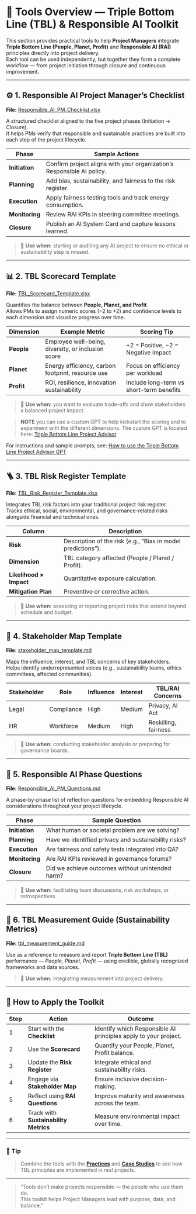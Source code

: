 # 🧰 Tools Overview — Triple Bottom Line (TBL) & Responsible AI Toolkit

This section provides practical tools to help **Project Managers** integrate **Triple Bottom Line (People, Planet, Profit)** and **Responsible AI (RAI)** principles directly into project delivery.  
Each tool can be used independently, but together they form a complete workflow — from project initiation through closure and continuous improvement.

---

## ⚙️ 1. Responsible AI Project Manager’s Checklist

**File:** [Responsible_AI_PM_Checklist.xlsx](Responsible_AI_PM_Checklist.xlsx)

A structured checklist aligned to the five project phases (Initiation → Closure).  
It helps PMs verify that responsible and sustainable practices are built into each step of the project lifecycle.

| Phase | Sample Actions |
|--------|----------------|
| **Initiation** | Confirm project aligns with your organization’s Responsible AI policy. |
| **Planning** | Add bias, sustainability, and fairness to the risk register. |
| **Execution** | Apply fairness testing tools and track energy consumption. |
| **Monitoring** | Review RAI KPIs in steering committee meetings. |
| **Closure** | Publish an AI System Card and capture lessons learned. |

> 🧩 **Use when:** starting or auditing any AI project to ensure no ethical or sustainability step is missed.

---

## 📊 2. TBL Scorecard Template

**File:** [TBL_Scorecard_Template.xlsx](TBL_Scorecard_Template.xlsx)

Quantifies the balance between **People, Planet, and Profit**.  
Allows PMs to assign numeric scores (−2 to +2) and confidence levels to each dimension and visualize progress over time.

| Dimension | Example Metric | Scoring Tip |
|------------|----------------|--------------|
| **People** | Employee well-being, diversity, or inclusion score | +2 = Positive, −2 = Negative impact |
| **Planet** | Energy efficiency, carbon footprint, resource use | Focus on efficiency per workload |
| **Profit** | ROI, resilience, innovation sustainability | Include long-term vs short-term benefits |

> 🧩 **Use when:** you want to evaluate trade-offs and show stakeholders a balanced project impact.

> **NOTE** you can use a custom GPT to help kickstart the scoring and to experiment with the different dimensions. The custom GPT is located here:
[Triple Bottom Line Project Advisor](https://chatgpt.com/g/g-68e01c7d6ab08191bdf647d9e903560d-triple-bottom-line-project-advisor)

For instructions and sample prompts, see:
[How to use the Triple Bottom Line Project Advisor GPT](tbl_custom_gpt.md)

---

## 🪜 3. TBL Risk Register Template

**File:** [TBL_Risk_Register_Template.xlsx](TBL_Risk_Register_Template.xlsx)

Integrates TBL risk factors into your traditional project risk register.  
Tracks ethical, social, environmental, and governance-related risks alongside financial and technical ones.

| Column | Description |
|---------|--------------|
| **Risk** | Description of the risk (e.g., “Bias in model predictions”). |
| **Dimension** | TBL category affected (People / Planet / Profit). |
| **Likelihood × Impact** | Quantitative exposure calculation. |
| **Mitigation Plan** | Preventive or corrective action. |

> 🧩 **Use when:** assessing or reporting project risks that extend beyond schedule and budget.

---

## 👥 4. Stakeholder Map Template

**File:** [stakeholder_map_template.md](stakeholder_map_template.md)

Maps the influence, interest, and TBL concerns of key stakeholders.  
Helps identify underrepresented voices (e.g., sustainability teams, ethics committees, affected communities).

| Stakeholder | Role | Influence | Interest | TBL/RAI Concerns |
|--------------|------|-----------|-----------|------------------|
| Legal | Compliance | High | Medium | Privacy, AI Act |
| HR | Workforce | Medium | High | Reskilling, fairness |

> 🧩 **Use when:** conducting stakeholder analysis or preparing for governance boards.

---

## 🧠 5. Responsible AI Phase Questions

**File:** [Responsible_AI_PM_Questions.md](Responsible_AI_PM_Questions.md)

A phase-by-phase list of reflection questions for embedding Responsible AI considerations throughout your project lifecycle.

| Phase | Sample Question |
|--------|-----------------|
| **Initiation** | What human or societal problem are we solving? |
| **Planning** | Have we identified privacy and sustainability risks? |
| **Execution** | Are fairness and safety tests integrated into QA? |
| **Monitoring** | Are RAI KPIs reviewed in governance forums? |
| **Closure** | Did we achieve outcomes without unintended harm? |

> 🧩 **Use when:** facilitating team discussions, risk workshops, or retrospectives.

---

## 🌱 6. TBL Measurement Guide (Sustainability Metrics)

**File:** [tbl_measurement_guide.md](../03_Practices/tbl_measurement_guide.md)

Use as a reference to measure and report **Triple Bottom Line (TBL)** performance — *People, Planet, Profit* — using credible, globally recognized frameworks and data sources.

> 🧩 **Use when:** integrating measurement into project delivery.

---

## 🧭 How to Apply the Toolkit

| Step | Action | Outcome |
|------|---------|----------|
| 1 | Start with the **Checklist** | Identify which Responsible AI principles apply to your project. |
| 2 | Use the **Scorecard** | Quantify your People, Planet, Profit balance. |
| 3 | Update the **Risk Register** | Integrate ethical and sustainability risks. |
| 4 | Engage via **Stakeholder Map** | Ensure inclusive decision-making. |
| 5 | Reflect using **RAI Questions** | Improve maturity and awareness across the team. |
| 6 | Track with **Sustainability Metrics** | Measure environmental impact over time. |

---

### 🧩 Tip
> Combine the tools with the **[Practices](../03_Practices/initiation_guidelines.md)** and **[Case Studies](../04_Case_Studies/case_study_summary.md)** to see how TBL principles are implemented in real projects.

---

> “Tools don’t make projects responsible — the people who use them do.  
> This toolkit helps Project Managers lead with purpose, data, and balance.”
